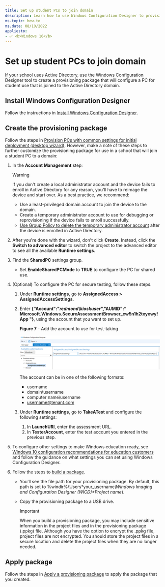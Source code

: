 ```yaml
---
title: Set up student PCs to join domain
description: Learn how to use Windows Configuration Designer to provision student devices to join Active Directory.
ms.topic: how-to
ms.date: 08/10/2022
appliesto:
- ✅ <b>Windows 10</b>
---
```


# Set up student PCs to join domain

If your school uses Active Directory, use the Windows Configuration Designer tool to create a provisioning package that will configure a PC for student use that is joined to the Active Directory domain. 

## Install Windows Configuration Designer
Follow the instructions in [Install Windows Configuration Designer](/windows/configuration/provisioning-packages/provisioning-install-icd).

## Create the provisioning package
Follow the steps in [Provision PCs with common settings for initial deployment (desktop wizard)](/windows/configuration/provisioning-packages/provision-pcs-for-initial-deployment). However, make a note of these steps to further customize the provisioning package for use in a school that will join a student PC to a domain:

1. In the **Account Management** step:

    > [!WARNING] 
    > If you don't create a local administrator account and the device fails to enroll in Active Directory for any reason, you'll have to reimage the device and start over. As a best practice, we recommend:
    >   - Use a least-privileged domain account to join the device to the domain.
    >   - Create a temporary administrator account to use for debugging or reprovisioning if the device fails to enroll successfully.
    >   - [Use Group Policy to delete the temporary administrator account](/archive/blogs/canitpro/group-policy-creating-a-standard-local-admin-account) after the device is enrolled in Active Directory.

2. After you're done with the wizard, don't click **Create**. Instead, click the **Switch to advanced editor** to switch the project to the advanced editor to see all the available **Runtime settings**.
3. Find the **SharedPC** settings group.
    - Set **EnableSharedPCMode** to **TRUE** to configure the PC for shared use.
4. (Optional) To configure the PC for secure testing, follow these steps.
   1. Under **Runtime settings**, go to **AssignedAccess > AssignedAccessSettings**.
   2. Enter **{"Account":"*redmond\\kioskuser*","AUMID":” Microsoft.Windows.SecureAssessmentBrowser_cw5n1h2txyewy!App "}**, using the account that you want to set up.

      **Figure 7** - Add the account to use for test-taking

      ![Add the account to use for test-taking.](images/wcd/wcd_settings_assignedaccess.png)

      The account can be in one of the following formats:
      - username
      - domain\username
      - computer name\\username
      - username@tenant.com

   3. Under **Runtime settings**, go to **TakeATest** and configure the following settings:
      1. In **LaunchURI**, enter the assessment URL.
      2. In **TesterAccount**, enter the test account you entered in the previous step.

5. To configure other settings to make Windows education ready, see [Windows 10 configuration recommendations for education customers](configure-windows-for-education.md) and follow the guidance on what settings you can set using Windows Configuration Designer.

6. Follow the steps to [build a package](/windows/configuration/provisioning-packages/provisioning-create-package#build-package). 
   - You'll see the file path for your provisioning package. By default, this path is set to %windir%\Users\*your_username<em>\Windows Imaging and Configuration Designer (WICD)\*Project name</em>). 
   - Copy the provisioning package to a USB drive.

     > [!IMPORTANT]
     > When you build a provisioning package, you may include sensitive information in the project files and in the provisioning package (.ppkg) file. Although you have the option to encrypt the .ppkg file, project files are not encrypted. You should store the project files in a secure location and delete the project files when they are no longer needed.

## Apply package
Follow the steps in [Apply a provisioning package](/windows/configuration/provisioning-packages/provisioning-apply-package) to apply the package that you created.